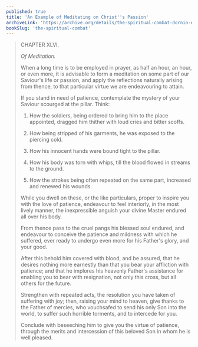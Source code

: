 ```yaml
---
published: true
title: 'An Example of Meditating on Christ''s Passion'
archiveLink: 'https://archive.org/details/the-spiritual-combat-dornin-edition/page/169?view=theater'
bookSlug: 'the-spiritual-combat'
---
```


> CHAPTER XLVI.
>
> *Of Meditation.*
>
> When a long time is to be employed in prayer, as half an hour, an hour, or even more, it is advisable to form a meditation on some part of our Saviour's life or passion, and apply the reflections naturally arising from thence, to that particular virtue we are endeavouring to attain.
>
> If you stand in need of patience, contemplate the mystery of your Saviour scourged at the pillar. Think:
>
> 1. How the soldiers, being ordered to bring him to the place appointed, dragged him thither with loud cries and bitter scoffs.
>
> 2. How being stripped of his garments, he was exposed to the piercing cold.
>
> 3. How his innocent hands were bound tight to the pillar.
>
> 4. How his body was torn with whips, till the blood flowed in streams to the ground.
>
> 5. How the strokes being often repeated on the same part, increased and renewed his wounds.
>
> While you dwell on these, or the like particulars, proper to inspire you with the love of patience, endeavour to feel interiorly, in the most lively manner, the inexpressible anguish your divine Master endured all over his body.
>
> From thence pass to the cruel pangs his blessed soul endured, and endeavour to conceive the patience and mildness with which he suffered, ever ready to undergo even more for his Father's glory, and your good.
>
> After this behold him covered with blood, and be assured, that he desires nothing more earnestly than that you bear your affliction with patience; and that he implores his heavenly Father's assistance for enabling you to bear with resignation, not only this cross, but all others for the future.
>
> Strengthen with repeated acts, the resolution you have taken of suffering with joy; then, raising your mind to heaven, give thanks to the Father of mercies, who vouchsafed to send his only Son into the world, to suffer such horrible torments, and to intercede for you.
>
> Conclude with beseeching him to give you the virtue of patience, through the merits and intercession of this beloved Son in whom he is well pleased.
